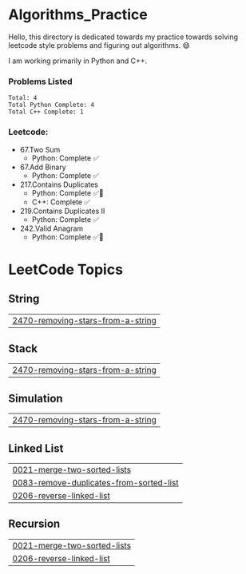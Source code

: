 # Algorithms_Practice

Hello, this directory is dedicated towards my practice towards solving leetcode style problems and figuring out algorithms. 😄

I am working primarily in Python and C++.

### Problems Listed
    Total: 4
    Total Python Complete: 4
    Total C++ Complete: 1

### Leetcode:
* 67.Two Sum
    * Python: Complete ✅
* 67.Add Binary
    * Python: Complete ✅
* 217.Contains Duplicates
    * Python: Complete ✅📝
    * C++: Complete ✅
* 219.Contains Duplicates II
    * Python: Complete ✅
* 242.Valid Anagram
    * Python: Complete ✅📝
<!---LeetCode Topics Start-->
# LeetCode Topics
## String
|  |
| ------- |
| [2470-removing-stars-from-a-string](https://github.com/yvett-codes/Algorithms_Practice/tree/master/2470-removing-stars-from-a-string) |
## Stack
|  |
| ------- |
| [2470-removing-stars-from-a-string](https://github.com/yvett-codes/Algorithms_Practice/tree/master/2470-removing-stars-from-a-string) |
## Simulation
|  |
| ------- |
| [2470-removing-stars-from-a-string](https://github.com/yvett-codes/Algorithms_Practice/tree/master/2470-removing-stars-from-a-string) |
## Linked List
|  |
| ------- |
| [0021-merge-two-sorted-lists](https://github.com/yvett-codes/Algorithms_Practice/tree/master/0021-merge-two-sorted-lists) |
| [0083-remove-duplicates-from-sorted-list](https://github.com/yvett-codes/Algorithms_Practice/tree/master/0083-remove-duplicates-from-sorted-list) |
| [0206-reverse-linked-list](https://github.com/yvett-codes/Algorithms_Practice/tree/master/0206-reverse-linked-list) |
## Recursion
|  |
| ------- |
| [0021-merge-two-sorted-lists](https://github.com/yvett-codes/Algorithms_Practice/tree/master/0021-merge-two-sorted-lists) |
| [0206-reverse-linked-list](https://github.com/yvett-codes/Algorithms_Practice/tree/master/0206-reverse-linked-list) |
<!---LeetCode Topics End-->